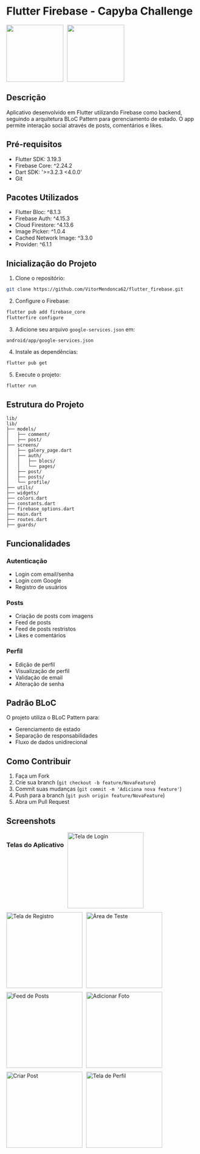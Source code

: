 # Flutter Firebase - Capyba Challenge

<div style="display: flex; gap: 10px;">
<img src="https://img.shields.io/badge/Flutter-02569B?logo=flutter&logoColor=white&style=for-the-badge" width="150">
<img src="https://img.shields.io/badge/Firebase-FFCA28?logo=firebase&logoColor=000000&style=for-the-badge" width="150">
</div>

## Descrição
Aplicativo desenvolvido em Flutter utilizando Firebase como backend, seguindo a arquitetura BLoC Pattern para gerenciamento de estado. O app permite interação social através de posts, comentários e likes.

## Pré-requisitos
- Flutter SDK: 3.19.3
- Firebase Core: ^2.24.2
- Dart SDK: '>=3.2.3 <4.0.0'
- Git


## Pacotes Utilizados
- Flutter Bloc: ^8.1.3
- Firebase Auth: ^4.15.3
- Cloud Firestore: ^4.13.6
- Image Picker: ^1.0.4
- Cached Network Image: ^3.3.0
- Provider: ^6.1.1

## Inicialização do Projeto

1. Clone o repositório:
```bash
git clone https://github.com/VitorMendonca62/flutter_firebase.git
```

2. Configure o Firebase:
```bash
flutter pub add firebase_core
flutterfire configure
```

3. Adicione seu arquivo `google-services.json` em:
```
android/app/google-services.json
```

4. Instale as dependências:
```bash
flutter pub get
```

5. Execute o projeto:
```bash
flutter run
```

## Estrutura do Projeto
```
lib/
lib/
├── models/
│   ├── comment/
│   ├── post/
├── screens/
│   ├── galery_page.dart
│   ├── auth/
│   │   ├── blocs/
│   │   └── pages/
│   ├── post/
│   ├── posts/
│   └── profile/
├── utils/
├── widgets/
├── colors.dart
├── constants.dart
├── firebase_options.dart
├── main.dart
├── routes.dart
├── guards/
```

## Funcionalidades

### Autenticação
- Login com email/senha
- Login com Google
- Registro de usuários

### Posts
- Criação de posts com imagens
- Feed de posts
- Feed de posts restristos
- Likes e comentários

### Perfil
- Edição de perfil
- Visualização de perfil
- Validação de email
- Alteração de senha

## Padrão BLoC
O projeto utiliza o BLoC Pattern para:
- Gerenciamento de estado
- Separação de responsabilidades
- Fluxo de dados unidirecional

## Como Contribuir
1. Faça um Fork
2. Crie sua branch (`git checkout -b feature/NovaFeature`)
3. Commit suas mudanças (`git commit -m 'Adiciona nova feature'`)
4. Push para a branch (`git push origin feature/NovaFeature`)
5. Abra um Pull Request

## Screenshots
<div style="display: flex; flex-wrap: wrap; gap: 10px;">

### Telas do Aplicativo
<img src="assets/screenshots/login.jpg" width="200" alt="Tela de Login">
<img src="assets/screenshots/resgistro.jpg" width="200" alt="Tela de Registro">
<img src="assets/screenshots/area-teste.jpg" width="200" alt="Área de Teste">
<img src="assets/screenshots/feed.jpg" width="200" alt="Feed de Posts">
<img src="assets/screenshots/adicionar-foto.jpg" width="200" alt="Adicionar Foto">
<img src="assets/screenshots/criacao-de-posts.jpg" width="200" alt="Criar Post">
<img src="assets/screenshots/perfil.jpg" width="200" alt="Tela de Perfil">

</div>